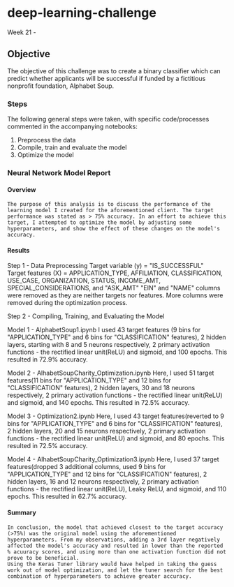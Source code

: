 # deep-learning-challenge
 Week 21 - 

## Objective
The objective of this challenge was to create a binary classifier which can predict whether applicants will be successful if funded by a fictitious nonprofit foundation, Alphabet Soup.

### Steps
The following general steps were taken, with specific code/processes commented in the accompanying notebooks:
1. Preprocess the data
2. Compile, train and evaluate the model
3. Optimize the model

### Neural Network Model Report
#### Overview
    The purpose of this analysis is to discuss the performance of the learning model I created for the aforementioned client. The target performance was stated as > 75% accuracy. In an effort to achieve this target, I attempted to optimize the model by adjusting some hyperparameters, and show the effect of these changes on the model's accuracy. 

#### Results
Step 1 - Data Preprocessing
    Target variable (y) = "IS_SUCCESSFUL"    
    Target features (X) = APPLICATION_TYPE, AFFILIATION, CLASSIFICATION, USE_CASE, ORGANIZATION, STATUS, INCOME_AMT, SPECIAL_CONSIDERATIONS, and "ASK_AMT" 
    "EIN" and "NAME" columns were removed as they are neither targets nor features. More columns were removed during the optimization process.
                     
Step 2 - Compiling, Training, and Evaluating the Model

Model 1 - AlphabetSoup1.ipynb
    I used 43 target features (9 bins for "APPLICATION_TYPE" and 6 bins for "CLASSIFICATION" features), 2 hidden layers, starting with 8 and 5 neurons respectively, 2 primary activation functions - the rectified linear unit(ReLU) and sigmoid, and 100 epochs.  This resulted in 72.9% accuracy.
    
Model 2 - AlhabetSoupCharity_Optimization.ipynb
    Here, I used 51 target features(11 bins for "APPLICATION_TYPE" and 12 bins for "CLASSIFICATION" features), 2 hidden layers, 30 and 18 neurons respectively, 2 primary activation functions - the rectified linear unit(ReLU) and sigmoid, and 140 epochs.  This resulted in 72.5% accuracy.
    
Model 3 - Optimization2.ipynb
    Here, I used 43 target features(reverted to 9 bins for "APPLICATION_TYPE" and 6 bins for "CLASSIFICATION" features), 2 hidden layers, 20 and 15 neurons respectively, 2 primary activation functions - the rectified linear unit(ReLU) and sigmoid, and 80 epochs.  This resulted in 72.5% accuracy.
    
Model 4 - AlhabetSoupCharity_Optimization3.ipynb
    Here, I used 37 target features(dropped 3 additional columns, used 9 bins for "APPLICATION_TYPE" and 12 bins for "CLASSIFICATION" features), 2 hidden layers, 16 and 12 neurons respectively, 2 primary activation functions - the rectified linear unit(ReLU), Leaky ReLU, and sigmoid, and 110 epochs.  This resulted in 62.7% accuracy.
    
    
#### Summary
    In conclusion, the model that achieved closest to the target accuracy (>75%) was the original model using the aforementioned hyperparameters. From my observations, adding a 3rd layer negatively affected the model's accuracy and resulted in lower than the reported % acuuracy scores, and using more than one activation function did not prove to be beneficial. 
    Using the Keras Tuner library would have helped in taking the guess work out of model optimization, and let the tuner search for the best combination of hyperparameters to achieve greater accuracy.